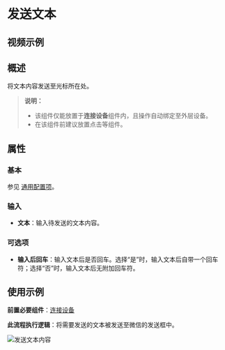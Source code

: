 # 发送文本

## 视频示例

## 概述

将文本内容发送至光标所在处。

>**说明：**
>
> - 该组件仅能放置于**连接设备**组件内，且操作自动绑定至外层设备。
> - 在该组件前建议放置点击等组件。

## 属性

### 基本

参见 [通用配置项](../Appendix/CommonConfigurationItems.md)。

### 输入

- **文本**：输入待发送的文本内容。

### 可选项

- **输入后回车**：输入文本后是否回车。选择“是”时，输入文本后自带一个回车符；选择“否”时，输入文本后无附加回车符。

## 使用示例

**前置必要组件**：[连接设备](./MobileConnect.md)

**此流程执行逻辑**：将需要发送的文本被发送至微信的发送框中。

![发送文本内容](https://docimages.blob.core.chinacloudapi.cn/images/Activities/sendtextflow20201223.png)
